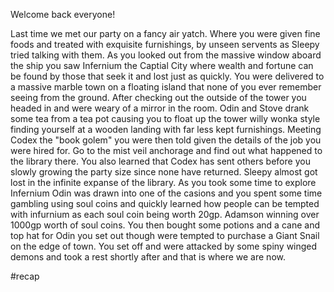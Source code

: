 Welcome back everyone!

Last time we met our party on a fancy air yatch. Where you were given fine foods and treated with exquisite furnishings, by unseen servents as Sleepy tried talking with them. As you looked out from the massive window aboard the ship you saw Infernium the Captial City where wealth and fortune can be found by those that seek it and lost just as quickly. You were delivered to a massive marble town on a floating island that none of you ever remember seeing from the ground. After checking out the outside of the tower you headed in and were weary of a mirror in the room. Odin and Stove drank some tea from a tea pot causing you to float up the tower willy wonka style finding yourself at a wooden landing with far less kept furnishings. Meeting Codex the "book golem" you were then told given the details of the job you were hired for. Go to the mist veil anchorage and find out what happened to the library there. You also learned that Codex has sent others before you slowly growing the party size since none have returned. Sleepy almost got lost in the infinite expanse of the library. As you took some time to explore Infernium Odin was drawn into one of the casions and you spent some time gambling using soul coins and quickly learned how people can be tempted with infurnium as each soul coin being worth 20gp. Adamson winning over 1000gp worth of soul coins. You then bought some potions and a cane and top hat for Odin you set out though were tempted to purchase a Giant Snail on the edge of town. You set off and were attacked by some spiny winged demons and took a rest shortly after and that is where we are now.

#recap

